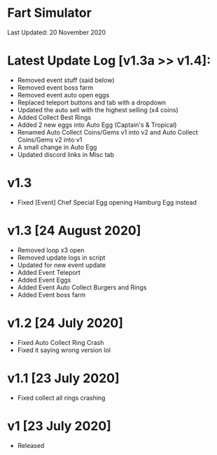 # Fart Simulator

Last Updated: 20 November 2020

# Latest Update Log [v1.3a >> v1.4]:
- Removed event stuff (said below)
- Removed event boss farm
- Removed event auto open eggs
- Replaced teleport buttons and tab with a dropdown
- Updated the auto sell with the highest selling (x4 coins)
- Added Collect Best Rings
- Added 2 new eggs into Auto Egg (Captain's & Tropical)
- Renamed Auto Collect Coins/Gems v1 into v2 and Auto Collect Coins/Gems v2 into v1
- A small change in Auto Egg
- Updated discord links in Misc tab

# v1.3
- Fixed [Event] Chef Special Egg opening Hamburg Egg instead

# v1.3 [24 August 2020]
- Removed loop x3 open
- Removed update logs in script
- Updated for new event update
- Added Event Teleport
- Added Event Eggs
- Added Event Auto Collect Burgers and Rings
- Added Event boss farm

# v1.2 [24 July 2020]
- Fixed Auto Collect Ring Crash
- Fixed it saying wrong version lol
# v1.1 [23 July 2020]
- Fixed collect all rings crashing
# v1 [23 July 2020]
- Released